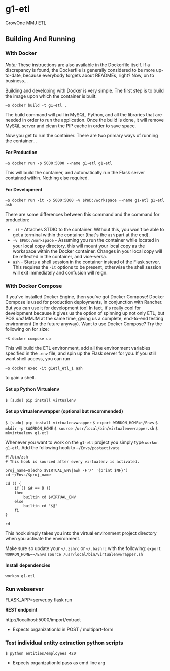 # g1-etl
GrowOne MMJ ETL

## Building And Running

### With Docker

*Note:* These instructions are also available in the Dockerfile itself. If a discrepancy is found, the Dockerfile is generally considered to be more up-to-date, because everybody forgets about READMEs, right? Now, on to business...

Building and developing with Docker is very simple. The first step is to build the image upon which the container is built:

```
~$ docker build -t g1-etl .
```

The build command will pull in MySQL, Python, and all the libraries that are needed in order to run the application. Once the build is done, it will remove MySQL server and clean the PIP cache in order to save space.

Now you get to run the container. There are two primary ways of running the container...

#### For Production

```
~$ docker run -p 5000:5000 --name g1-etl g1-etl
```

This will build the container, and automatically run the Flask server contained within. Nothing else required.

#### For Development

```
~$ docker run -it -p 5000:5000 -v $PWD:/workspace --name g1-etl g1-etl ash
```

There are some differences between this command and the command for production:

* `-it` - Attaches STDIO to the container. Without this, you won't be able to get a terminal within the container (that's the `ash` part at the end).
* `-v $PWD:/workspace` - Assuming you run the container while located in your local copy directory, this will mount your local copy as the workspace within the Docker container. Changes in your local copy will be reflected in the container, and vice-versa.
* `ash` - Starts a shell session in the container instead of the Flask server. This requires the `-it` options to be present, otherwise the shell session will exit immediately and confusion will reign.

### With Docker Compose

If you've installed Docker Engine, then you've got Docker Compose! Docker Compose is used for production deployments, in conjunction with Rancher. But you can use it for development too! In fact, it's really cool for development because it gives us the option of spinning up not only ETL, but POS _and_ MMJM at the same time, giving us a complete, end-to-end testing environment (in the future anyway). Want to use Docker Compose? Try the following on for size:

```
~$ docker compose up
```

This will build the ETL environment, add all the environment variables specified in the `.env` file, and spin up the Flask server for you. If you still want shell access, you can run

```
~$ docker exec -it g1etl_etl_1 ash
```

to gain a shell.

#### Set up Python Virtualenv
`$ [sudo] pip install virtualenv`

#### Set up virtualenvwrapper (optional but recommended)
`$ [sudo] pip install virtualenvwrapper`
`$ export WORKON_HOME=~/Envs`
`$ mkdir -p $WORKON_HOME`
`$ source /usr/local/bin/virtualenvwrapper.sh`
`$ mkvirtualenv g1-etl`

Whenever you want to work on the `g1-etl` project you simply type `workon g1-etl`. Add the following hook to `~/Envs/postactivate`

```
#!/bin/zsh
# This hook is sourced after every virtualenv is activated.

proj_name=$(echo $VIRTUAL_ENV|awk -F'/' '{print $NF}')
cd ~/Envs/$proj_name

cd () {
    if (( $# == 0 ))
    then
        builtin cd $VIRTUAL_ENV
    else
        builtin cd "$@"
    fi
}

cd
```
This hook simply takes you into the virtual environment project directory when you activate the environment.

Make sure so update your `~/.zshrc` or `~/.bashrc` with the following:
`export WORKON_HOME=~/Envs`
`source /usr/local/bin/virtualenvwrapper.sh`

#### Install dependencies

`workon g1-etl`

### Run webserver
FLASK_APP=server.py flask run

**REST endpoint**

http://localhost:5000/import/extract

* Expects organizationId in POST / multipart-form

### Test individual entity extraction python scripts

`$ python entities/employees 420`

* Expects organizationId pass as cmd line arg

